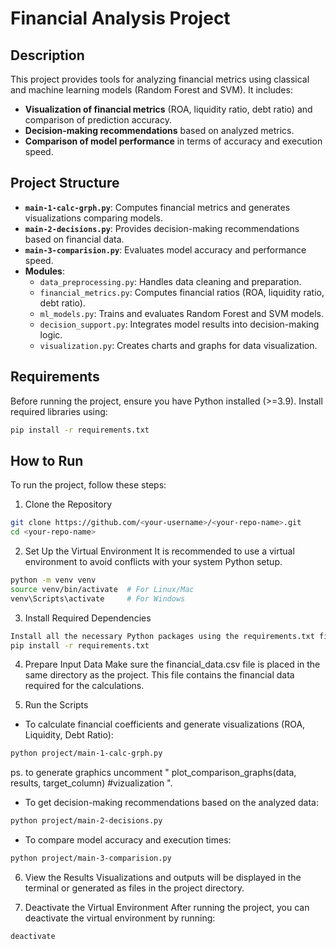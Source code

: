 # Financial Analysis Project

## Description

This project provides tools for analyzing financial metrics using classical and machine learning models (Random Forest and SVM). It includes:
- **Visualization of financial metrics** (ROA, liquidity ratio, debt ratio) and comparison of prediction accuracy.
- **Decision-making recommendations** based on analyzed metrics.
- **Comparison of model performance** in terms of accuracy and execution speed.

## Project Structure

- **`main-1-calc-grph.py`**: Computes financial metrics and generates visualizations comparing models.
- **`main-2-decisions.py`**: Provides decision-making recommendations based on financial data.
- **`main-3-comparision.py`**: Evaluates model accuracy and performance speed.
- **Modules**:
  - `data_preprocessing.py`: Handles data cleaning and preparation.
  - `financial_metrics.py`: Computes financial ratios (ROA, liquidity ratio, debt ratio).
  - `ml_models.py`: Trains and evaluates Random Forest and SVM models.
  - `decision_support.py`: Integrates model results into decision-making logic.
  - `visualization.py`: Creates charts and graphs for data visualization.

## Requirements

Before running the project, ensure you have Python installed (>=3.9). Install required libraries using:
```bash
pip install -r requirements.txt
```

## How to Run

To run the project, follow these steps:

1. Clone the Repository
```bash
git clone https://github.com/<your-username>/<your-repo-name>.git
cd <your-repo-name>
```

2. Set Up the Virtual Environment
It is recommended to use a virtual environment to avoid conflicts with your system Python setup.
```bash
python -m venv venv
source venv/bin/activate  # For Linux/Mac
venv\Scripts\activate     # For Windows
```
3. Install Required Dependencies
```bash
Install all the necessary Python packages using the requirements.txt file:
pip install -r requirements.txt
```
4. Prepare Input Data
Make sure the financial_data.csv file is placed in the same directory as the project. This file contains the financial data required for the calculations.

5. Run the Scripts
- To calculate financial coefficients and generate visualizations (ROA, Liquidity, Debt Ratio):

```bash
python project/main-1-calc-grph.py
```
ps. to generate graphics uncomment " plot_comparison_graphs(data, results, target_column) #vizualization ". 

- To get decision-making recommendations based on the analyzed data:

```bash
python project/main-2-decisions.py
```
- To compare model accuracy and execution times:

```bash
python project/main-3-comparision.py
```
6. View the Results
Visualizations and outputs will be displayed in the terminal or generated as files in the project directory.

7. Deactivate the Virtual Environment
After running the project, you can deactivate the virtual environment by running:
```bash
deactivate
```


